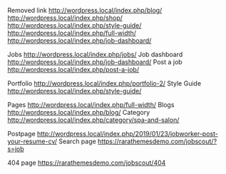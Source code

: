 Removed link
http://wordpress.local/index.php/blog/
http://wordpress.local/index.php/shop/
http://wordpress.local/index.php/style-guide/
http://wordpress.local/index.php/full-width/
http://wordpress.local/index.php/job-dashboard/


Jobs
http://wordpress.local/index.php/jobs/
Job dashboard
http://wordpress.local/index.php/job-dashboard/
Post a job
http://wordpress.local/index.php/post-a-job/

Portfolio
http://wordpress.local/index.php/portfolio-2/
Style Guide
http://wordpress.local/index.php/style-guide/

Pages
http://wordpress.local/index.php/full-width/
Blogs
http://wordpress.local/index.php/blog/
Category
http://wordpress.local/index.php/category/spa-and-salon/

Postpage
http://wordpress.local/index.php/2019/01/23/jobworker-post-your-resume-cv/
Search page
https://rarathemesdemo.com/jobscout/?s=job

404 page
https://rarathemesdemo.com/jobscout/404
